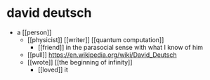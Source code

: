 # david deutsch

- a [[person]]
  - [[physicist]] [[writer]] [[quantum computation]]
    - [[friend]] in the parasocial sense with what I know of him
  - [[pull]] https://en.wikipedia.org/wiki/David_Deutsch
  - [[wrote]] [[the beginning of infinity]]
    - [[loved]] it
